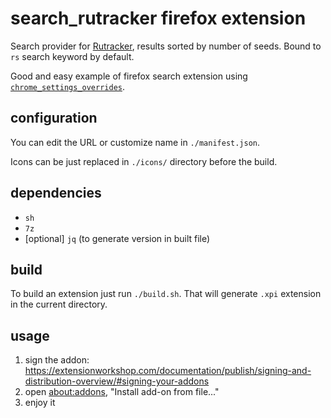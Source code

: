 # search_rutracker firefox extension
Search provider for [Rutracker](https://rutracker.org), results sorted by number of seeds. Bound to `rs` search keyword by default.


Good and easy example of firefox search extension using [`chrome_settings_overrides`](https://developer.mozilla.org/en-US/docs/Mozilla/Add-ons/WebExtensions/manifest.json/chrome_settings_overrides).


## configuration

You can edit the URL or customize name in `./manifest.json`.

Icons can be just replaced in `./icons/` directory before the build.


## dependencies

- `sh`
- `7z`
- [optional] `jq` (to generate version in built file)

## build

To build an extension just run `./build.sh`. That will generate `.xpi` extension in the current directory.


## usage

1) sign the addon: https://extensionworkshop.com/documentation/publish/signing-and-distribution-overview/#signing-your-addons
2) open [about:addons](about:addons), "Install add-on from file..."
3) enjoy it
